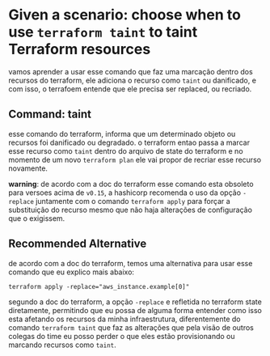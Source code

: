 # Given a scenario: choose when to use `terraform taint` to taint Terraform resources
vamos aprender a usar esse comando que faz uma marcação dentro dos recursos do terraform, ele adiciona o recurso como `taint` ou danificado, e com isso, o terrafoem entende que ele precisa ser replaced, ou recriado.

## Command: taint
esse comando do terraform, informa que um determinado objeto ou recursos foi danificado ou degradado. o terraform entao passa a marcar esse recurso como `taint` dentro do arquivo de state do terraform e no momento de um novo `terraform plan` ele vai propor de recriar esse recurso novamente.

**warning**: de acordo com a doc do terraform esse comando esta obsoleto para versoes acima de `v0.15`, a hashicorp recomenda o uso da opção `-replace` juntamente com o comando `terraform apply` para forçar a substituição do recurso mesmo que não haja alterações de configuração que o exigissem.

## Recommended Alternative
de acordo com a doc do terraform, temos uma alternativa para usar esse comando que eu explico mais abaixo:

`terraform apply -replace="aws_instance.example[0]"`

segundo a doc do terraform, a opção `-replace` e refletida no terraform state diretamente, permitindo que eu possa de alguma forma entender como isso esta afetando os recursos da minha infraestrutura, diferentemente do comando `terraform taint` que faz as alterações que pela visão de outros colegas do time eu posso perder o que eles estão provisionando ou marcando recursos como `taint`.
